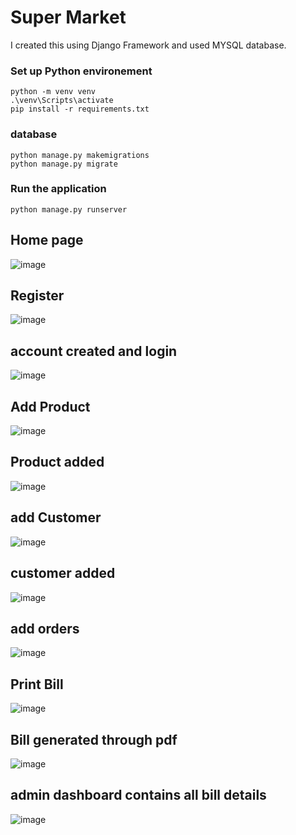 # Super Market

I created this using Django Framework and used MYSQL database.

### Set up Python environement
```
python -m venv venv
.\venv\Scripts\activate
pip install -r requirements.txt
```
### database 
```
python manage.py makemigrations
python manage.py migrate
```

### Run the application
``python manage.py runserver``

## Home page
![image](https://github.com/naveen5655/Super-Market/assets/89301294/a877ac35-a01e-4242-8f6d-e15b0ac854bc)

## Register
![image](https://github.com/naveen5655/Super-Market/assets/89301294/79e2a190-75cd-4143-a111-21f7bb16db65)


## account created and login
![image](https://github.com/naveen5655/Super-Market/assets/89301294/7182c421-6d43-4d23-8181-30c7d6abacf2)


## Add Product
![image](https://github.com/naveen5655/Super-Market/assets/89301294/b5db7d6b-eec5-474e-9ab9-61f2c418be7e)


## Product added
![image](https://github.com/naveen5655/Super-Market/assets/89301294/fc72164c-e858-4a4f-becc-e2682ead8d09)


## add Customer
![image](https://github.com/naveen5655/Super-Market/assets/89301294/2c802a36-9512-4ea7-b826-cd6358c5e520)

## customer added
![image](https://github.com/naveen5655/Super-Market/assets/89301294/cc012842-e167-446a-8446-0c02c3d736a7)

## add orders 
![image](https://github.com/naveen5655/Super-Market/assets/89301294/9cde8cc2-a6f8-4a8f-85e3-099aebf75a15)

## Print Bill 
![image](https://github.com/naveen5655/Super-Market/assets/89301294/50c3c3a5-c5ff-4fc8-a8a6-7b7e716c9c82)

## Bill generated through pdf
![image](https://github.com/naveen5655/Super-Market/assets/89301294/701ff5f4-092e-403b-bbf6-ec3d7b265cf3)

## admin dashboard contains all bill details
![image](https://github.com/naveen5655/Super-Market/assets/89301294/45c1e6c6-e10a-49f1-8027-dd2424b8ad6e)







